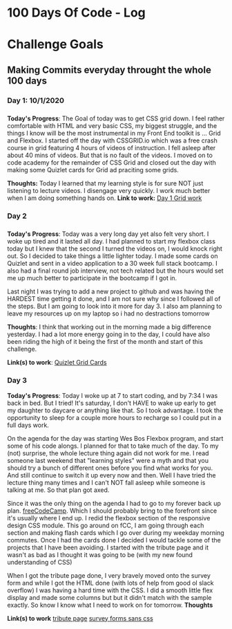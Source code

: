 # 100 Days Of Code - Log

# Challenge Goals 
## Making Commits everyday throught the whole 100 days

### Day 1: 10/1/2020
##### 

**Today's Progress**: 
The Goal of today was to get CSS grid down. I feel rather comfortable with HTML and very basic CSS, my biggest struggle, and the things I know will be the most instrumental in my Front End toolkit is ... Grid and Flexbox. I started off the day with CSSGRID.io which was a free crash course in grid featuring 4 hours of videos of instruction. I fell asleep after about 40 mins of videos. But that is no fault of the videos. I moved on to code academy for the remainder of CSS Grid and closed out the day with making some Quizlet cards for Grid ad praciting some grids.
<br>

**Thoughts:** 
Today I learned that my learning style is for sure NOT just listening to lecture videos. I disengage very quickly. I work much better when I am doing something hands on. 
**Link to work:** 
[Day 1 Grid work](https://github.com/hey-tae/100-days-of-code/tree/master/Day1)


### Day 2 
#####

**Today's Progress**: 
Today was a very long day yet also felt very short. I woke up tired and it lasted all day. I had planned to start my flexbox class today but I knew that the second I turned the videos on, I would knock right out. So I decided to take things a little lighter today. I made some cards on Quizlet and sent in a video application to a 30 week full stack bootcamp. I also had a final round job interview, not tech related but the hours would set me up much better to participate in the bootcamp if I got in. 
<br> 

Last night I was trying to add a new project to github and was having the HARDEST time getting it done, and I am not sure why since I followed all of the steps. But I am going to look into it more for day 3. I also am planning to leave my resources up on my laptop so i had no destractions tomorrow 

**Thoughts**: 
I think that working out in the morning made a big difference yesterday. I had a lot more energy going in to the day, I could have also been riding the high of it being the first of the month and start of this challenge. 

**Link(s) to work**: 
[Quizlet Grid Cards](https://quizlet.com/532688623/grid-flash-cards/)

### Day 3 

**Today's Progress**: 
Today I woke up at 7 to start coding, and by 7:34 I was back in bed. But I tried! It's saturday, I don't HAVE to wake up early to get my daughter to daycare or anything like that. So I took advantage. I took the opportunity to sleep for a couple more hours to recharge so I could put in a full days work. 
<br>

On the agenda for the day was starting Wes Bos Flexbox program, and start some of his code alongs. I planned for that to take much of the day. To my (not) surprise, the whole lecture thing again did not work for me. I read someone last weekend that "learning styles" were a myth and that you should try a bunch of different ones before you find what works for you. And still continue to switch it up every now and then. Well I have tried the lecture thing many times and I can't NOT fall asleep while someone is talking at me. So that plan got axed. 
<br>

Since it was the only thing on the agenda I had to go to my forever back up plan. [freeCodeCamp](https://www.freecodecamp.org/learn). Which I should probably bring to the forefront since it's usually where I end up. I redid the flexbox section of the responsive design CSS module. This go around on fCC, I am going through each section and making flash cards which I go over during my weekday morning commutes. Once I had the cards done I decided I would tackle some of the projects that I have been avoiding. I started with the tribute page and it wasn't as bad as I thought it was going to be (with my new found understanding of CSS)

When I got the tribute page done, I very bravely moved onto the survey form and while I got the HTML done (with lots of help from good ol slack overflow) I was having a hard time with the CSS. I did a smooth little flex display and made some columns but but it didn't match with the sample exactly. So know I know what I need to work on for tomorrow.
**Thoughts** 

**Link(s) to work**
[tribute page](https://codepen.io/HTaeML/pen/MWyNORO)
[survey forms sans css](https://codepen.io/freeCodeCamp/pen/MJjpwO)

